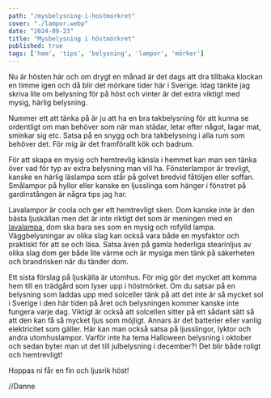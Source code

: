 ```yaml
---
path: "/mysbelysning-i-hostmorkret"
cover: "./lampor.webp"
date: "2024-09-23"
title: "Mysbelysning i höstmörkret"
published: true
tags: ['hem', 'tips', 'belysning', 'lampor', 'mörker']
---
```


Nu är hösten här och om drygt en månad är det dags att dra tillbaka klockan en timme igen och då blir det mörkare tider här i Sverige. Idag tänkte jag skriva lite om belysning för på 
höst och vinter är det extra viktigt med mysig, härlig belysning. 

Nummer ett att tänka på är ju att ha en bra takbelysning för att kunna se ordentligt om man behöver som när man städar, letar efter något, lagar mat, sminkar sig etc. Satsa på en snygg och
bra takbelysning i alla rum som behöver det. För mig är det framförallt kök och badrum. 

För att skapa en mysig och hemtrevlig känsla i hemmet kan man sen tänka över vad för typ av extra belysning man vill ha. Fönsterlampor är trevligt, kanske en härlig läslampa som står på golvet 
bredvid fåtöljen eller soffan. Smålampor på hyllor eller kanske en ljusslinga som hänger i fönstret på gardinstången är några tips jag har. 

Lavalampor är coola och ger ett hemtrevligt sken. Dom kanske inte är den bästa ljuskällan men det är inte riktigt det som är meningen med en [lavalampa](https://www.ljusochlampor.se/lampor/dekorationsbelysning/lavalampor), dom ska bara ses som en mysig och rofylld lampa. Väggbelysningar av olika slag kan också vara både en mysfaktor
och praktiskt för att se och läsa. Satsa även på gamla hederliga stearinljus av olika slag dom ger både lite värme och är mysiga men tänk på säkerheten och brandrisken när du tänder dom. 

Ett sista förslag på ljuskälla är utomhus. För mig gör det mycket att komma hem till en trädgård som lyser upp i höstmörket. Om du satsar på en belysning som laddas upp med solceller tänk på
att det inte är så mycket sol i Sverige i den här tiden på året och belysningen kommer kanske inte fungera varje dag. Viktigt är också att solcellen sitter på ett sådant sätt så att den kan 
få så mycket ljus som möjligt. Annars är det batterier eller vanlig elektricitet som gäller. Här kan man också satsa på ljusslingor, lyktor och andra utomhuslampor. Varför inte ha tema
Halloween belysning i oktober och sedan byter man ut det till julbelysning i december?! Det blir både roligt och hemtrevligt! 

Hoppas ni får en fin och ljusrik höst! 

//Danne
